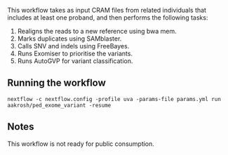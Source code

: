 This workflow takes as input CRAM files from related individuals that includes at least one proband, and then performs the following tasks:
1. Realigns the reads to a new reference using bwa mem. 
2. Marks duplicates using SAMblaster. 
3. Calls SNV and indels using FreeBayes.
4. Runs Exomiser to prioritise the variants.
5. Runs AutoGVP for variant classification.

## Running the workflow
```{bash}
nextflow -c nextflow.config -profile uva -params-file params.yml run aakrosh/ped_exome_variant -resume 
```

## Notes
This workflow is not ready for public consumption.
